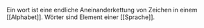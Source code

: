 Ein wort ist eine endliche Aneinanderkettung von Zeichen in einem [[Alphabet]]. Wörter sind Element einer [[Sprache]].